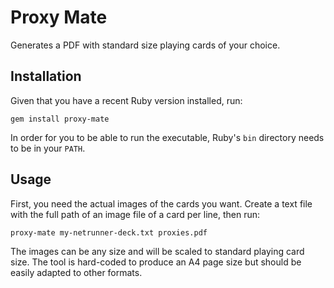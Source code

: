 # Proxy Mate

Generates a PDF with standard size playing cards of your choice.

## Installation

Given that you have a recent Ruby version installed, run:

```
gem install proxy-mate
```

In order for you to be able to run the executable, Ruby's `bin` directory needs to be in your `PATH`.

## Usage

First, you need the actual images of the cards you want. Create a text file with the full path of an image file of a card per line, then run:

```
proxy-mate my-netrunner-deck.txt proxies.pdf
```

The images can be any size and will be scaled to standard playing card size.
The tool is hard-coded to produce an A4 page size but should be easily adapted
to other formats.
